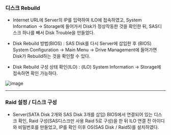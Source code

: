 ### 디스크 Rebuild
- Internet URL에 Server의 IP를 입력하여 ILO에 접속하였고, System Information -> Storage에 들어가서 Disk가 정상작동한 것을 확인한 뒤, SAS디스크 하나를 빼서 Disk Trouble을 만들었다.

- Disk Rebuild 방법(BIOS) : SAS Disk를 다시 Server에 삽입한 후 (BIOS) System Configuration -> Main Menu -> Drive Management에 들어가면 Disk가 Rebuild하는 것을 확인할 수 있다. 

- Disk Rebuild 구성 상태 확인(ILO) : (ILO) System Information -> Storage에 접속하면 확인 가능하다. 

![image](https://github.com/user-attachments/assets/a9179a67-aca4-4fd9-9b1a-69c2257193d0)

---

### Raid 설정 / 디스크 구성 
- Server(SATA Disk 2개와 SAS Disk 3개를 삽입) BIOS에서 연결되어 있는 디스크 확인, Raid 구성(SAS디스크만 사용 Raid 5로 구성)을 한 뒤 ILO 연결 전 아이디와 비밀번호를 만들었고, IP를 확인 이후 OS(SAS Disk / Raid5)를 설치하였다.
